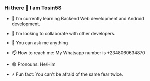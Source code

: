 ### Hi there 👋 I am Tosin5S

- 🌱 I’m currently learning Backend Web development and Android development.

- 👯 I’m looking to collaborate with other developers.

- 💬 You can ask me anything

- 📫 How to reach me: My Whatsapp number is +2348060634870

- 😄 Pronouns: He/Him

- ⚡ Fun fact: You can't be afraid of the same fear twice.
